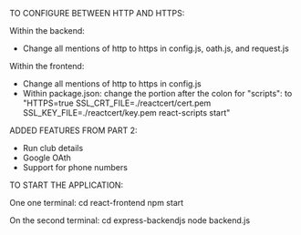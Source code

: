 TO CONFIGURE BETWEEN HTTP AND HTTPS:

Within the backend: 
- Change all mentions of http to https in config.js, oath.js, and request.js

Within the frontend:
- Change all mentions of http to https in config.js
- Within package.json: change the portion after the colon for "scripts": to "HTTPS=true SSL_CRT_FILE=./reactcert/cert.pem SSL_KEY_FILE=./reactcert/key.pem react-scripts start"

ADDED FEATURES FROM PART 2:
- Run club details
- Google OAth
- Support for phone numbers

TO START THE APPLICATION:

One one terminal:
cd react-frontend 
npm start

On the second terminal:
cd express-backendjs
node backend.js

